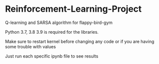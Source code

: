 # Reinforcement-Learning-Project

Q-learning and SARSA algorithm for flappy-bird-gym 

Python 3.7, 3.8 3.9 is required for the libraries.

Make sure to restart kernel before changing any code or if you are having some trouble with values

Just run each specific ipynb file to see results

